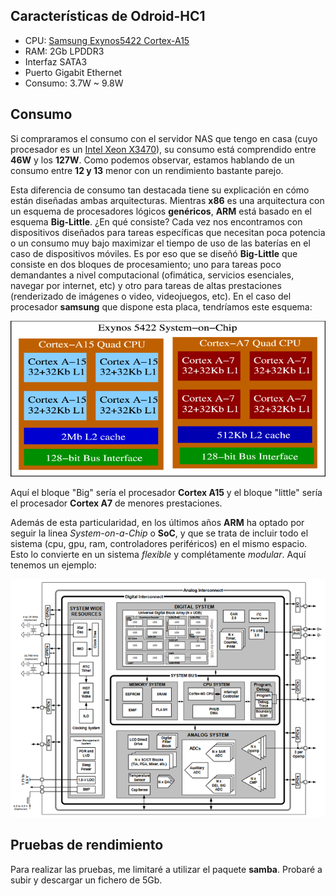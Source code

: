 ## Características de Odroid-HC1

* CPU: [Samsung Exynos5422 Cortex-A15](https://www.samsung.com/semiconductor/global.semi.static/minisite/exynos/file/solution/MobileProcessor-5-Octa-5422.pdf)
* RAM: 2Gb LPDDR3
* Interfaz SATA3
* Puerto Gigabit Ethernet
* Consumo: 3.7W ~ 9.8W

## Consumo

Si compraramos el consumo con el servidor NAS que tengo en casa (cuyo procesador es un [Intel Xeon X3470](https://ark.intel.com/content/www/es/es/ark/products/42932/intel-xeon-processor-x3470-8m-cache-2-93-ghz.html)), su consumo está comprendido entre **46W** y los **127W**. Como podemos observar, estamos hablando de un consumo entre **12 y 13** menor con un rendimiento bastante parejo.

Esta diferencia de consumo tan destacada tiene su explicación en cómo están diseñadas ambas arquitecturas. Mientras **x86** es una arquitectura con un esquema de procesadores lógicos **genéricos**, **ARM** está basado en el esquema **Big-Little**. ¿En qué consiste?
Cada vez nos encontramos con dispositivos diseñados para tareas específicas que necesitan poca potencia o un consumo muy bajo maximizar el tiempo de uso de las baterías en el caso de dispositivos móviles. Es por eso que se diseñó **Big-Little** que consiste en dos bloques de procesamiento; uno para tareas poco demandantes a nivel computacional (ofimática, servicios esenciales, navegar por internet, etc) y otro para tareas de altas prestaciones (renderizado de imágenes o video, videojuegos, etc). En el caso del procesador **samsung** que dispone esta placa, tendríamos este esquema:

![](/recursos/img/big-little.png)

Aquí el bloque "Big" sería el procesador **Cortex A15** y el bloque "little" sería el procesador **Cortex A7** de menores prestaciones.

Además de esta particularidad, en los últimos años **ARM** ha optado por seguir la linea _System-on-a-Chip_ o **SoC**, y que se trata de incluir todo el sistema (cpu, gpu, ram, controladores periféricos) en el mismo espacio. Esto lo convierte en un sistema _flexible_ y complétamente _modular_. Aquí tenemos un ejemplo:

![](/recursos/img/system-on-a-chip.png)



## Pruebas de rendimiento

Para realizar las pruebas, me limitaré a utilizar el paquete **samba**. Probaré a subir y descargar un fichero de 5Gb.